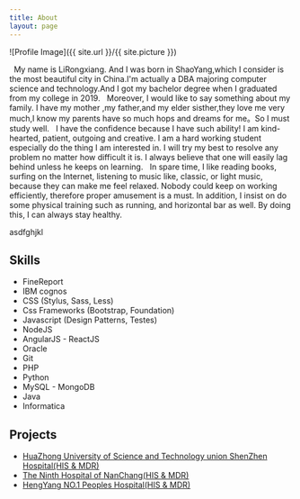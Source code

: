 ```yaml
---
title: About
layout: page
---
```

![Profile Image]({{ site.url }}/{{ site.picture }})

<p> &nbsp;&nbsp;My name is LiRongxiang. And I was born in ShaoYang,which I consider is the most beautiful city in China.I'm actually a DBA majoring computer science and technology.And I got my bachelor degree when I graduated from my college in 2019.
	&nbsp;&nbsp;Moreover, I would like to say something about my family. I have my mother ,my father,and my elder sisther,they love me very much,I know my parents have so much hops and dreams for me。So I must study well.
	&nbsp;&nbsp;I have the confidence because I have such ability! I am kind-hearted, patient, outgoing and creative. I am a hard working student especially do the thing I am interested in. I will try my best to resolve any problem no matter how difficult it is. I always believe that one will easily lag behind unless he keeps on learning.
	&nbsp;&nbsp;In spare time, I like reading books, surfing on the Internet, listening to music like, classic, or light music, because they can make me feel relaxed. Nobody could keep on working efficiently, therefore proper amusement is a must. In addition, I insist on do some physical training such as running, and horizontal bar as well. By doing this, I can always stay healthy.</p>

<p>asdfghjkl</p>

<h2>Skills</h2>

<ul class="skill-list">
	<li>FineReport</li>
	<li>IBM cognos</li>
	<li>CSS (Stylus, Sass, Less)</li>
	<li>Css Frameworks (Bootstrap, Foundation)</li>
	<li>Javascript (Design Patterns, Testes)</li>
	<li>NodeJS</li>
	<li>AngularJS - ReactJS</li>
	<li>Oracle</li>
	<li>Git</li>
	<li>PHP</li>
	<li>Python</li>
	<li>MySQL - MongoDB</li>
	<li>Java</li>
	<li>Informatica</li>
</ul>

<h2>Projects</h2>

<ul>
	<li><a href="https://github.com/">HuaZhong University of Science and Technology union ShenZhen Hospital(HIS & MDR)</a></li>
	<li><a href="https://github.com/">The Ninth Hospital of NanChang(HIS & MDR)</a></li>
	<li><a href="https://github.com/">HengYang NO.1 Peoples Hospital(HIS & MDR)</a></li>
</ul>
